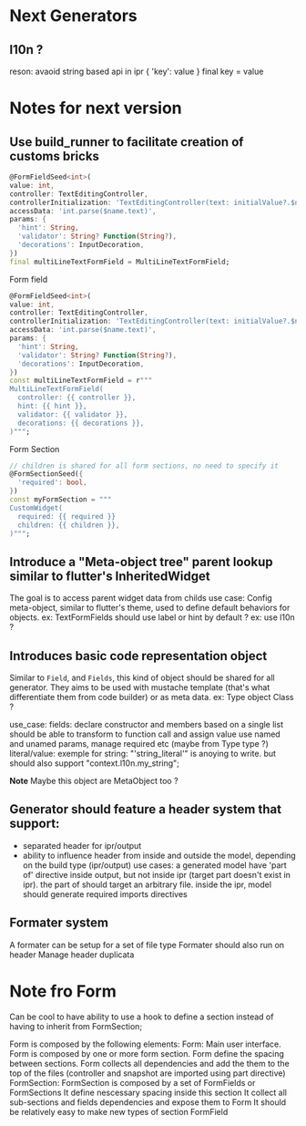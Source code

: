 # Next Generators

## l10n ?
reson: avaoid string based api in ipr
{
  'key': value
}
final key = value

# Notes for next version

## Use build_runner to facilitate creation of customs bricks


```dart
@FormFieldSeed<int>(
value: int,
controller: TextEditingController,
controllerInitialization: 'TextEditingController(text: initialValue?.$name.toString(),)',
accessData: 'int.parse($name.text)',
params: {
  'hint': String,
  'validator': String? Function(String?),
  'decorations': InputDecoration,
})
final multiLineTextFormField = MultiLineTextFormField;
```

Form field
```dart
@FormFieldSeed<int>(
value: int,
controller: TextEditingController,
controllerInitialization: 'TextEditingController(text: initialValue?.$name.toString(),)',
accessData: 'int.parse($name.text)',
params: {
  'hint': String,
  'validator': String? Function(String?),
  'decorations': InputDecoration,
})
const multiLineTextFormField = r"""
MultiLineTextFormField(
  controller: {{ controller }},
  hint: {{ hint }},
  validator: {{ validator }},
  decorations: {{ decorations }},
)""";
```

Form Section
```dart
// children is shared for all form sections, no need to specify it
@FormSectionSeed({
  'required': bool,
})
const myFormSection = """
CustomWidget(
  required: {{ required }}
  children: {{ children }},
)""";
```

## Introduce a "Meta-object tree" parent lookup similar to flutter's InheritedWidget
The goal is to access parent widget data from childs
use case:
  Config meta-object, similar to flutter's theme, used to define default behaviors for objects.
  ex: TextFormFields should use label or hint by default ?
  ex: use l10n ?

## Introduces basic code representation object
Similar to `Field`, and `Fields`, this kind of object should be shared for all generator.
They aims to be used with mustache template (that's what differentiate them from code builder) or as meta data.
ex:
  Type object
  Class ?

use_case:
  fields:
    declare constructor and members based on a single list
    should be able to transform to function call and assign value
    use named and unamed params,
    manage required etc (maybe from Type type ?)
  literal/value:
    exemple for string: "'string_literal'" is anoying to write. but should also support "context.l10n.my_string";

**Note**
Maybe this object are MetaObject too ?

## Generator should feature a header system that support:
  - separated header for ipr/output
  - ability to influence header from inside and outside the model, depending on the build type (ipr/output)
use cases:
a generated model have 'part of' directive inside output, but not inside ipr (target part doesn't exist in ipr).
the part of should target an arbitrary file.
inside the ipr, model should generate required imports directives

## Formater system
A formater can be setup for a set of file type
Formater should also run on header
Manage header duplicata

# Note fro Form
Can be cool to have ability to use a hook to define a section instead of having to inherit from FormSection;

Form is composed by the following elements:
  Form:
    Main user interface.
    Form is composed by one or more form section.
    Form define the spacing between sections.
    Form collects all dependencies and add the them to the top of the files (controller and snapshot are imported using part directive)
  FormSection:
    FormSection is composed by a set of FormFields or FormSections
    It define nescessary spacing inside this section
    It collect all sub-sections and fields dependencies and expose them to Form
    It should be relatively easy to make new types of section
  FormField
